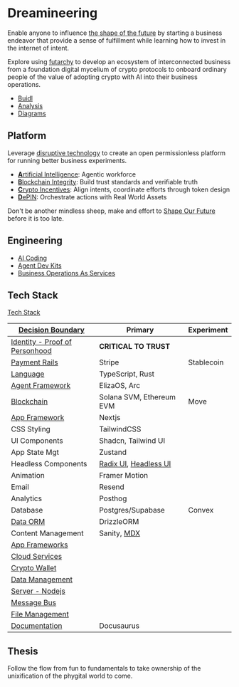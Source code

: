 # Dreamineering

Enable anyone to influence [the shape of the future](https://mm.dreamineering.com/shape-your-future) by starting a business endeavor that provide a sense of fulfillment while learning how to invest in the internet of intent.

Explore using [futarchy](https://mm.dreamineering.com/docs/governance/governance-futarchy-decisions) to develop an ecosystem of interconnected business from a foundation digital mycelium of crypto protocols to onboard ordinary people of the value of adopting crypto with AI into their business operations.

- [Buidl](https://mm.dreamineering.com/docs/buidl/)
- [Analysis](https://docs.google.com/spreadsheets/d/1RUO7-AaO7BcmVwbhjapbTyECWs-4VGVYRBvLJDl1Le8/edit?gid=2088494491#gid=2088494491)
- [Diagrams](https://www.figma.com/board/mjbfqZa4COueN5wwArjD3j/Ecosystem-of-Businesses?node-id=192-38&t=8nEgROUEAxGbUAvB-4) 

## Platform

Leverage [disruptive technology](https://mm.dreamineering.com/docs/technology) to create an open permissionless platform for running better business experiments.

- [**A**rtificial Intelligence](https://mm.dreamineering.com/docs/ai/ai-agents): Agentic workforce
- [**B**lockchain Integrity](https://mm.dreamineering.com/docs/technology/blockchain/): Build trust standards and verifiable truth
- [**C**rypto Incentives](https://mm.dreamineering.com/docs/crypto/): Align intents, coordinate efforts through token design
- [**D**ePIN](https://mm.dreamineering.com/docs/technology/depin/): Orchestrate actions with Real World Assets

Don't be another mindless sheep, make and effort to [Shape Our Future](https://mm.dreamineering.com/shape-your-future) before it is too late.

## Engineering

- [AI Coding](https://mm.dreamineering.com/docs/software/ai-coding)
- [Agent Dev Kits](https://mm.dreamineering.com/docs/software/ai-agent-platforms/)
- [Business Operations As Services](https://mm.dreamineering.com/docs/business/business-operations)

## Tech Stack

[Tech Stack](https://mm.dreamineering.com/docs/software)

| [Decision Boundary](/docs/software/decisions)                                                  | Primary                                                                                      | Experiment |
| ---------------------------------------------------------------------------------------------- | -------------------------------------------------------------------------------------------- | ---------- |
| [Identity - Proof of Personhood](https://mm.dreamineering.com/docs/software/platform-engineering/identity-stack-component) | **CRITICAL TO TRUST**                                                                        |            |
| [Payment Rails](https://mm.dreamineering.com/docs/software/platform-engineering/payment-rails-infra/)                      | Stripe                                                                                       | Stablecoin |
| [Language](https://mm.dreamineering.com/docs/software/software-languages/typescript)                                       | TypeScript, Rust                                                                             |            |
| [Agent Framework](https://mm.dreamineering.com/docs/software/ai-agent-platforms)                                           | ElizaOS, Arc                                                                                 |            |
| [Blockchain](https://mm.dreamineering.com/docs/crypto/crypto-protocols/)                                                   | Solana SVM, Ethereum EVM                                                                     | Move       |
| [App Framework](https://mm.dreamineering.com/docs/software/product-engineering)                                            | Nextjs                                                                                       |            |
| CSS Styling                                                                                    | TailwindCSS                                                                                  |            |
| UI Components                                                                                  | Shadcn, Tailwind UI                                                                          |            |
| App State Mgt                                                                                  | Zustand                                                                                      |            |
| Headless Components                                                                            | [Radix UI](https://www.radix-ui.com/), [Headless UI](https://headlessui.com/)                |            |
| Animation                                                                                      | Framer Motion                                                                                |            |
| Email                                                                                          | Resend                                                                                       |            |
| Analytics                                                                                      | Posthog                                                                                      |            |
| Database                                                                                       | Postgres/Supabase                                                                            | Convex     |
| [Data ORM](https://mm.dreamineering.com/docs/software/platform-engineering/orm)                                            | DrizzleORM                                                                                   |            |
| Content Management                                                                             | Sanity, [MDX](https://mm.dreamineering.com/docs/software/product-engineering/react-components/next-markdown-mdx-content) |            |
| [App Frameworks](https://mm.dreamineering.com/docs/software/platform-engineering/app-frameworks/)                          |                                                                                              |            |
| [Cloud Services](https://mm.dreamineering.com/docs/software/platform-engineering/cloud-orchestration/)                     |                                                                                              |            |
| [Crypto Wallet](https://mm.dreamineering.com/docs/software/platform-engineering/crypto-wallet-tech)                        |                                                                                              |            |
| [Data Management](https://mm.dreamineering.com/docs/software/platform-engineering/data-engineering/)                       |                                                                                              |            |
| [Server - Nodejs](https://mm.dreamineering.com/docs/software/platform-engineering/nodejs/)                                 |                                                                                              |            |
| [Message Bus](https://mm.dreamineering.com/docs/software/platform-engineering/message-bus/)                                |                                                                                              |            |
| [File Management](https://mm.dreamineering.com/docs/software/platform-engineering/file-management/)                        |                                                                                              |            |
| [Documentation](https://mm.dreamineering.com/docs/sass-toolkit/specs-documentation-software)                               | Docusaurus                                                                                   |            |



## Thesis

Follow the flow from fun to fundamentals to take ownership of the unixification of the phygital world to come.

